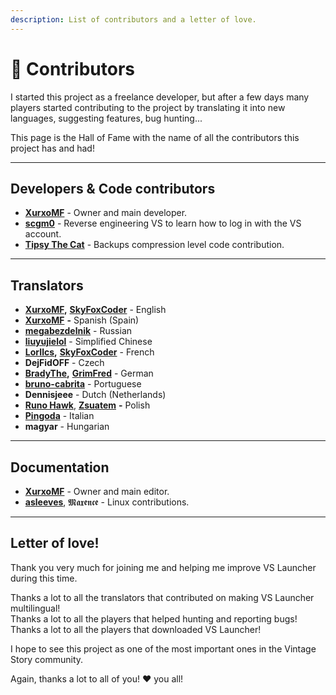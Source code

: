 ```yaml
---
description: List of contributors and a letter of love.
---
```


# 👤 Contributors

I started this project as a freelance developer, but after a few days many players started contributing to the project by translating it into new languages, suggesting features, bug hunting...

This page is the Hall of Fame with the name of all the contributors this project has and had!

***

## Developers & Code contributors

* [**XurxoMF**](https://github.com/XurxoMF) - Owner and main developer.
* [**scgm0**](https://github.com/scgm0) - Reverse engineering VS to learn how to log in with the VS account.
* [**Tipsy The Cat**](https://github.com/TipsyTheCat) - Backups compression level code contribution.

***

## Translators

* [**XurxoMF**](https://github.com/XurxoMF)**,** [**SkyFoxCoder**](https://github.com/SkyFoxCoder) - English
* [**XurxoMF**](https://github.com/XurxoMF) **-** Spanish (Spain)
* [**megabezdelnik**](https://github.com/megabezdelnik) - Russian
* [**liuyujielol**](https://github.com/liuyujielol) - Simplified Chinese
* [**LorIlcs**](https://github.com/LorIlcs)**,** [**SkyFoxCoder**](https://github.com/SkyFoxCoder) - French
* **DejFidOFF** - Czech
* [**BradyThe**](https://github.com/BradyThe)**,** [**GrimFred**](https://github.com/GrimFred) - German
* [**bruno-cabrita**](https://github.com/bruno-cabrita) - Portuguese
* **Dennisjeee** - Dutch (Netherlands)
* [**Runo Hawk**](https://github.com/RunoHawk), [**Zsuatem**](https://github.com/zsuatem) **-** Polish
* [**Pingoda**](https://github.com/Pingoda) - Italian
* **magyar** - Hungarian

***

## Documentation

* [**XurxoMF**](https://github.com/XurxoMF) - Owner and main editor.
* [**asleeves**](https://github.com/asleeves), 𝕸𝖆𝖝𝖊𝖓𝖈𝖊 - Linux contributions.

***

## Letter of love!

Thank you very much for joining me and helping me improve VS Launcher during this time.

Thanks a lot to all the translators that contributed on making VS Launcher multilingual!\
Thanks a lot to all the players that helped hunting and reporting bugs!\
Thanks a lot to all the players that downloaded VS Launcher!

I hope to see this project as one of the most important ones in the Vintage Story community.

Again, thanks a lot to all of you! ❤️ you all!
